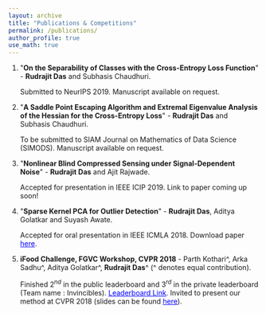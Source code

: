 ```yaml
---
layout: archive
title: "Publications & Competitions"
permalink: /publications/
author_profile: true
use_math: true
---
```


1. "**On the Separability of Classes with the Cross-Entropy Loss Function**" - **Rudrajit Das** and Subhasis Chaudhuri.

    Submitted to NeurIPS 2019. Manuscript available on request.
    
2. "**A Saddle Point Escaping Algorithm and Extremal Eigenvalue Analysis of the Hessian for the Cross-Entropy Loss**" - **Rudrajit Das** and Subhasis Chaudhuri.

    To be submitted to SIAM Journal on Mathematics of Data Science (SIMODS). Manuscript available on request.
    
3. "**Nonlinear Blind Compressed Sensing under Signal-Dependent Noise**" - **Rudrajit Das** and Ajit Rajwade.

    Accepted for presentation in IEEE ICIP 2019. Link to paper coming up soon!

4. "**Sparse Kernel PCA for Outlier Detection**" - **Rudrajit Das**, Aditya Golatkar and Suyash Awate.

    Accepted for oral presentation in IEEE ICMLA 2018. Download paper <a href="https://arxiv.org/abs/1809.02497" style="color: #0000FF">here</a>.

5. **iFood Challenge, FGVC Workshop, CVPR 2018** - Parth Kothari^, Arka Sadhu^, Aditya Golatkar^, **Rudrajit Das**^ (^ denotes equal contribution).

    Finished $2^{nd}$ in the public leaderboard and $3^{rd}$ in the private leaderboard (Team name : Invincibles). <a href="https://www.kaggle.com/c/ifood2018/leaderboard" style="color: #0000FF">Leaderboard Link</a>.
    Invited to present our method at CVPR 2018 (slides can be found  <a href="https://drive.google.com/file/d/1ycgDwlw62mWgaLy5qslvqjyiND0vgYTG/view?usp=sharing" style="color: #0000FF">here</a>).

